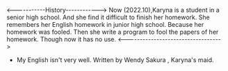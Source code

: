 <-----------History------------>
Now (2022.10),Karyna is a student in a senior high school.
And she find it difficult to finish her homework.
She remembers her English homework in junior high school.
Because her homework was fooled.
Then she write a program to fool the papers of her homework.
Though now it has no use.
<---------------------------------->



* My English isn't very well.
	Written by Wendy Sakura , Karyna's maid.